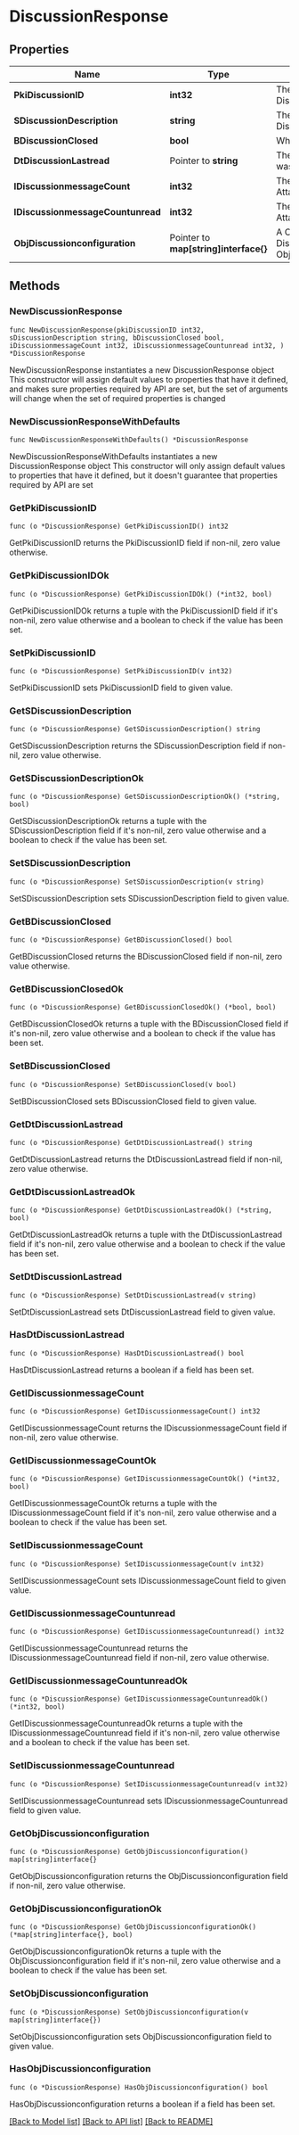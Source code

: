 # DiscussionResponse

## Properties

Name | Type | Description | Notes
------------ | ------------- | ------------- | -------------
**PkiDiscussionID** | **int32** | The unique ID of the Discussion | 
**SDiscussionDescription** | **string** | The description of the Discussion | 
**BDiscussionClosed** | **bool** | Whether if it&#39;s an closed | 
**DtDiscussionLastread** | Pointer to **string** | The date the Discussion was last read | [optional] 
**IDiscussionmessageCount** | **int32** | The count of Attachment. | 
**IDiscussionmessageCountunread** | **int32** | The count of Attachment. | 
**ObjDiscussionconfiguration** | Pointer to **map[string]interface{}** | A Custom Discussionconfiguration Object | [optional] 

## Methods

### NewDiscussionResponse

`func NewDiscussionResponse(pkiDiscussionID int32, sDiscussionDescription string, bDiscussionClosed bool, iDiscussionmessageCount int32, iDiscussionmessageCountunread int32, ) *DiscussionResponse`

NewDiscussionResponse instantiates a new DiscussionResponse object
This constructor will assign default values to properties that have it defined,
and makes sure properties required by API are set, but the set of arguments
will change when the set of required properties is changed

### NewDiscussionResponseWithDefaults

`func NewDiscussionResponseWithDefaults() *DiscussionResponse`

NewDiscussionResponseWithDefaults instantiates a new DiscussionResponse object
This constructor will only assign default values to properties that have it defined,
but it doesn't guarantee that properties required by API are set

### GetPkiDiscussionID

`func (o *DiscussionResponse) GetPkiDiscussionID() int32`

GetPkiDiscussionID returns the PkiDiscussionID field if non-nil, zero value otherwise.

### GetPkiDiscussionIDOk

`func (o *DiscussionResponse) GetPkiDiscussionIDOk() (*int32, bool)`

GetPkiDiscussionIDOk returns a tuple with the PkiDiscussionID field if it's non-nil, zero value otherwise
and a boolean to check if the value has been set.

### SetPkiDiscussionID

`func (o *DiscussionResponse) SetPkiDiscussionID(v int32)`

SetPkiDiscussionID sets PkiDiscussionID field to given value.


### GetSDiscussionDescription

`func (o *DiscussionResponse) GetSDiscussionDescription() string`

GetSDiscussionDescription returns the SDiscussionDescription field if non-nil, zero value otherwise.

### GetSDiscussionDescriptionOk

`func (o *DiscussionResponse) GetSDiscussionDescriptionOk() (*string, bool)`

GetSDiscussionDescriptionOk returns a tuple with the SDiscussionDescription field if it's non-nil, zero value otherwise
and a boolean to check if the value has been set.

### SetSDiscussionDescription

`func (o *DiscussionResponse) SetSDiscussionDescription(v string)`

SetSDiscussionDescription sets SDiscussionDescription field to given value.


### GetBDiscussionClosed

`func (o *DiscussionResponse) GetBDiscussionClosed() bool`

GetBDiscussionClosed returns the BDiscussionClosed field if non-nil, zero value otherwise.

### GetBDiscussionClosedOk

`func (o *DiscussionResponse) GetBDiscussionClosedOk() (*bool, bool)`

GetBDiscussionClosedOk returns a tuple with the BDiscussionClosed field if it's non-nil, zero value otherwise
and a boolean to check if the value has been set.

### SetBDiscussionClosed

`func (o *DiscussionResponse) SetBDiscussionClosed(v bool)`

SetBDiscussionClosed sets BDiscussionClosed field to given value.


### GetDtDiscussionLastread

`func (o *DiscussionResponse) GetDtDiscussionLastread() string`

GetDtDiscussionLastread returns the DtDiscussionLastread field if non-nil, zero value otherwise.

### GetDtDiscussionLastreadOk

`func (o *DiscussionResponse) GetDtDiscussionLastreadOk() (*string, bool)`

GetDtDiscussionLastreadOk returns a tuple with the DtDiscussionLastread field if it's non-nil, zero value otherwise
and a boolean to check if the value has been set.

### SetDtDiscussionLastread

`func (o *DiscussionResponse) SetDtDiscussionLastread(v string)`

SetDtDiscussionLastread sets DtDiscussionLastread field to given value.

### HasDtDiscussionLastread

`func (o *DiscussionResponse) HasDtDiscussionLastread() bool`

HasDtDiscussionLastread returns a boolean if a field has been set.

### GetIDiscussionmessageCount

`func (o *DiscussionResponse) GetIDiscussionmessageCount() int32`

GetIDiscussionmessageCount returns the IDiscussionmessageCount field if non-nil, zero value otherwise.

### GetIDiscussionmessageCountOk

`func (o *DiscussionResponse) GetIDiscussionmessageCountOk() (*int32, bool)`

GetIDiscussionmessageCountOk returns a tuple with the IDiscussionmessageCount field if it's non-nil, zero value otherwise
and a boolean to check if the value has been set.

### SetIDiscussionmessageCount

`func (o *DiscussionResponse) SetIDiscussionmessageCount(v int32)`

SetIDiscussionmessageCount sets IDiscussionmessageCount field to given value.


### GetIDiscussionmessageCountunread

`func (o *DiscussionResponse) GetIDiscussionmessageCountunread() int32`

GetIDiscussionmessageCountunread returns the IDiscussionmessageCountunread field if non-nil, zero value otherwise.

### GetIDiscussionmessageCountunreadOk

`func (o *DiscussionResponse) GetIDiscussionmessageCountunreadOk() (*int32, bool)`

GetIDiscussionmessageCountunreadOk returns a tuple with the IDiscussionmessageCountunread field if it's non-nil, zero value otherwise
and a boolean to check if the value has been set.

### SetIDiscussionmessageCountunread

`func (o *DiscussionResponse) SetIDiscussionmessageCountunread(v int32)`

SetIDiscussionmessageCountunread sets IDiscussionmessageCountunread field to given value.


### GetObjDiscussionconfiguration

`func (o *DiscussionResponse) GetObjDiscussionconfiguration() map[string]interface{}`

GetObjDiscussionconfiguration returns the ObjDiscussionconfiguration field if non-nil, zero value otherwise.

### GetObjDiscussionconfigurationOk

`func (o *DiscussionResponse) GetObjDiscussionconfigurationOk() (*map[string]interface{}, bool)`

GetObjDiscussionconfigurationOk returns a tuple with the ObjDiscussionconfiguration field if it's non-nil, zero value otherwise
and a boolean to check if the value has been set.

### SetObjDiscussionconfiguration

`func (o *DiscussionResponse) SetObjDiscussionconfiguration(v map[string]interface{})`

SetObjDiscussionconfiguration sets ObjDiscussionconfiguration field to given value.

### HasObjDiscussionconfiguration

`func (o *DiscussionResponse) HasObjDiscussionconfiguration() bool`

HasObjDiscussionconfiguration returns a boolean if a field has been set.


[[Back to Model list]](../README.md#documentation-for-models) [[Back to API list]](../README.md#documentation-for-api-endpoints) [[Back to README]](../README.md)


